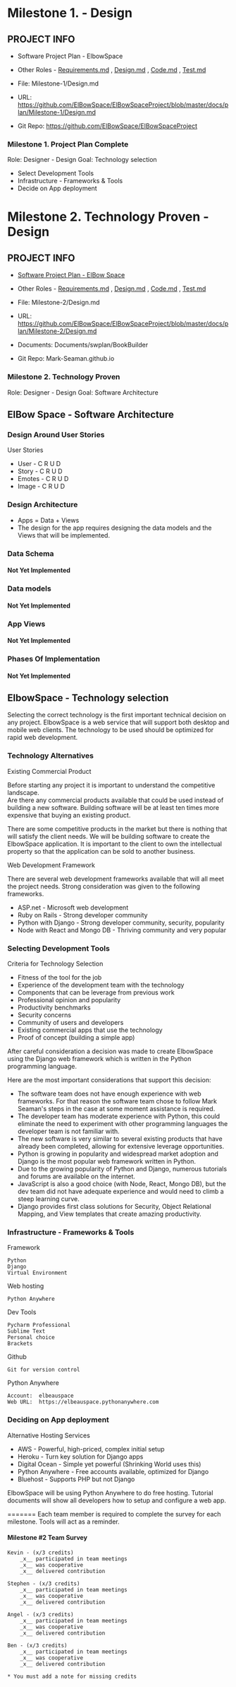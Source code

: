 # Milestone 1. - Design
## PROJECT INFO
* Software Project Plan - ElbowSpace
* Other Roles - [Requirements.md](Requirements.md)
, [Design.md](Design.md)
, [Code.md](Code.md)
, [Test.md](Test.md)

* File: Milestone-1/Design.md
* URL: https://github.com/ElBowSpace/ElBowSpaceProject/blob/master/docs/plan/Milestone-1/Design.md
* Git Repo: https://github.com/ElBowSpace/ElBowSpaceProject

### Milestone 1. Project Plan Complete
Role: Designer - Design
Goal: Technology selection
* Select Development Tools
* Infrastructure - Frameworks & Tools
* Decide on App deployment


# Milestone 2. Technology Proven - Design
## PROJECT INFO

* [Software Project Plan - ElBow Space](Index.md)
* Other Roles - [Requirements.md](Requirements.md)
, [Design.md](Design.md)
, [Code.md](Code.md)
, [Test.md](Test.md)


* File: Milestone-2/Design.md
* URL: https://github.com/ElBowSpace/ElBowSpaceProject/blob/master/docs/plan/Milestone-2/Design.md
* Documents: Documents/swplan/BookBuilder
* Git Repo: Mark-Seaman.github.io


### Milestone 2. Technology Proven
Role: Designer - Design
Goal: Software Architecture
## ElBow Space - Software Architecture
### Design Around User Stories
User Stories

* User - C R U D
* Story - C R U D
* Emotes - C R U D
* Image - C R U D

### Design Architecture
* Apps = Data + Views
* The design for the app requires designing the data models
and the Views that will be implemented.


### Data Schema
#### Not Yet Implemented
<!-- * This diagram shows the key data models and how they fit together. -->
<!-- * The boxes represent data classes and database tables -->
<!-- * The arrows represent object references and database joins -->

<!-- ![](img/Book_Data.png) -->



### Data models
#### Not Yet Implemented
<!--
Data Classes and database tables

* Reader
    * user*
* Author
    * user*
    * name
* Book
    * author*
    * title
* Chapter
    * book*
    * title
    * order
* Paragraph
    * chapter*
    * text
    * order
* Image
    * chapter*
    * src
    * alt
    * order

“*” makes a link to another table.  This is implemented 
by a foreign key relationship between the two tables.  

Example: Books have Authors so the Book data model has
a ForeignKeyField that points to the Author Model class.

-->

### App Views
#### Not Yet Implemented
<!--
* Users
    * Register Author
    * Register Reader
    * User Admin
* Books
    * Create Book
    * List Books
    * Edit Book
    * Read Book
* Chapters
    * New Chapter
    * Edit Chapter
    * Read Chapter
-->

### Phases Of Implementation
#### Not Yet Implemented
<!--
* 1 - Proof of concept
    * Milestone 2
    * Define the Data Models
    * Use admin views to simulate user stories
* 2 - Prototype
    * Milestone 3
    * Implement Custom View for User Stories
    * Users
        * Register Author
        * Register Reader
    * Books
        * Create Book
        * List Books
        * Edit Book
        * Read Book
    * Chapters
        * New Chapter
        * Edit Chapter
        * Read Chapter
* 3 - Core features
    * Streamline and improve UX
    * Deal with Errors
* 4 - Functionality complete
    * Build out logging
    * Fix errors
    * Performance
    * Usability testing and improvements
* 5 - Code Complete
    * Fix all defects
    * Implement 100% test coverage
-->

## ElbowSpace - Technology selection
Selecting the correct technology is the first important technical decision on any project.
ElbowSpace is a web service that will support both desktop and mobile web clients.
The technology to be used should be optimized for rapid web development.

### Technology Alternatives
Existing Commercial Product 

Before starting any project it is important to understand the competitive landscape.  
Are there any commercial products available that could be used instead of building a new
software. Building software will be at least ten times more expensive that buying an
existing product.

There are some competitive products in the market but there is nothing that will satisfy 
the client needs.  We will be building software to create the ElbowSpace application.
It is important to the client to own the intellectual property so that the application can be
sold to another business.

Web Development Framework

There are several web development frameworks available that will all meet the project needs.
Strong consideration was given to the following frameworks.

* ASP.net - Microsoft web development 
* Ruby on Rails - Strong developer community
* Python with Django - Strong developer community, security, popularity
* Node with React and Mongo DB - Thriving community and very popular


### Selecting Development Tools
Criteria for Technology Selection

* Fitness of the tool for the job
* Experience of the development team with the technology
* Components that can be leverage from previous work
* Professional opinion and popularity
* Productivity benchmarks
* Security concerns
* Community of users and developers
* Existing commercial apps that use the technology
* Proof of concept (building a simple app)

After careful consideration a decision was made to create ElbowSpace using the Django
web framework which is written in the Python programming language.

Here are the most important considerations that support this decision:

* The software team does not have enough experience with web frameworks. 
For that reason the software team chose to follow Mark Seaman's steps in the case at some moment assistance
is required.
* The developer team has moderate experience with Python, this could eliminate the need to experiment 
with other programming languages the developer team is not familiar with.
* The new software is very similar to several existing products that have already been
completed, allowing for extensive leverage opportunities.
* Python is growing in popularity and widespread market adoption and Django is the most
popular web framework written in Python.
* Due to the growing popularity of Python and Django, numerous tutorials and forums are 
available on the internet.
* JavaScript is also a good choice (with Node, React, Mongo DB), but the dev team did not
have adequate experience and would need to climb a steep learning curve.
* Django provides first class solutions for Security, Object Relational Mapping, and 
View templates that create amazing productivity.


### Infrastructure - Frameworks & Tools
Framework

    Python 
    Django 
    Virtual Environment
    
Web hosting

    Python Anywhere
    
Dev Tools

    Pycharm Professional  
    Sublime Text           
    Personal choice
    Brackets 
    
Github

    Git for version control
   
Python Anywhere

    Account:  elbeauspace
    Web URL:  https://elbeauspace.pythonanywhere.com
    

### Deciding on App deployment
Alternative Hosting Services

* AWS - Powerful, high-priced, complex initial setup
* Heroku - Turn key solution for Django apps
* Digital Ocean - Simple yet powerful (Shrinking World uses this)
* Python Anywhere - Free accounts available, optimized for Django
* Bluehost - Supports PHP but not Django

ElbowSpace will be using Python Anywhere to do free hosting.  Tutorial documents will show
all developers how to setup and configure a web app.

=======
Each team member is required to complete the survey for each milestone.  Tools will act as
a reminder.

#### Milestone #2 Team Survey

    Kevin - (x/3 credits)
        _x__ participated in team meetings
        _x__ was cooperative
        _x__ delivered contribution
        
    Stephen - (x/3 credits)
        _x__ participated in team meetings
        _x__ was cooperative
        _x__ delivered contribution
        
    Angel - (x/3 credits)
        _x__ participated in team meetings
        _x__ was cooperative
        _x__ delivered contribution
        
    Ben - (x/3 credits)
        _x__ participated in team meetings
        _x__ was cooperative
        _x__ delivered contribution
        
    * You must add a note for missing credits

